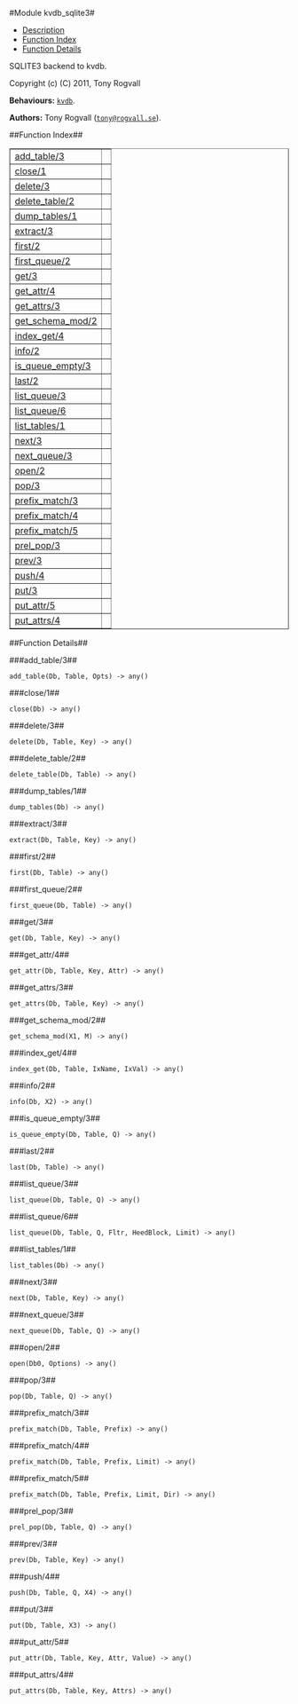 

#Module kvdb_sqlite3#
* [Description](#description)
* [Function Index](#index)
* [Function Details](#functions)



SQLITE3 backend to kvdb.



Copyright (c) (C) 2011, Tony Rogvall

__Behaviours:__ [`kvdb`](kvdb.md).

__Authors:__ Tony Rogvall ([`tony@rogvall.se`](mailto:tony@rogvall.se)).<a name="index"></a>

##Function Index##


<table width="100%" border="1" cellspacing="0" cellpadding="2" summary="function index"><tr><td valign="top"><a href="#add_table-3">add_table/3</a></td><td></td></tr><tr><td valign="top"><a href="#close-1">close/1</a></td><td></td></tr><tr><td valign="top"><a href="#delete-3">delete/3</a></td><td></td></tr><tr><td valign="top"><a href="#delete_table-2">delete_table/2</a></td><td></td></tr><tr><td valign="top"><a href="#dump_tables-1">dump_tables/1</a></td><td></td></tr><tr><td valign="top"><a href="#extract-3">extract/3</a></td><td></td></tr><tr><td valign="top"><a href="#first-2">first/2</a></td><td></td></tr><tr><td valign="top"><a href="#first_queue-2">first_queue/2</a></td><td></td></tr><tr><td valign="top"><a href="#get-3">get/3</a></td><td></td></tr><tr><td valign="top"><a href="#get_attr-4">get_attr/4</a></td><td></td></tr><tr><td valign="top"><a href="#get_attrs-3">get_attrs/3</a></td><td></td></tr><tr><td valign="top"><a href="#get_schema_mod-2">get_schema_mod/2</a></td><td></td></tr><tr><td valign="top"><a href="#index_get-4">index_get/4</a></td><td></td></tr><tr><td valign="top"><a href="#info-2">info/2</a></td><td></td></tr><tr><td valign="top"><a href="#is_queue_empty-3">is_queue_empty/3</a></td><td></td></tr><tr><td valign="top"><a href="#last-2">last/2</a></td><td></td></tr><tr><td valign="top"><a href="#list_queue-3">list_queue/3</a></td><td></td></tr><tr><td valign="top"><a href="#list_queue-6">list_queue/6</a></td><td></td></tr><tr><td valign="top"><a href="#list_tables-1">list_tables/1</a></td><td></td></tr><tr><td valign="top"><a href="#next-3">next/3</a></td><td></td></tr><tr><td valign="top"><a href="#next_queue-3">next_queue/3</a></td><td></td></tr><tr><td valign="top"><a href="#open-2">open/2</a></td><td></td></tr><tr><td valign="top"><a href="#pop-3">pop/3</a></td><td></td></tr><tr><td valign="top"><a href="#prefix_match-3">prefix_match/3</a></td><td></td></tr><tr><td valign="top"><a href="#prefix_match-4">prefix_match/4</a></td><td></td></tr><tr><td valign="top"><a href="#prefix_match-5">prefix_match/5</a></td><td></td></tr><tr><td valign="top"><a href="#prel_pop-3">prel_pop/3</a></td><td></td></tr><tr><td valign="top"><a href="#prev-3">prev/3</a></td><td></td></tr><tr><td valign="top"><a href="#push-4">push/4</a></td><td></td></tr><tr><td valign="top"><a href="#put-3">put/3</a></td><td></td></tr><tr><td valign="top"><a href="#put_attr-5">put_attr/5</a></td><td></td></tr><tr><td valign="top"><a href="#put_attrs-4">put_attrs/4</a></td><td></td></tr></table>


<a name="functions"></a>

##Function Details##

<a name="add_table-3"></a>

###add_table/3##




`add_table(Db, Table, Opts) -> any()`

<a name="close-1"></a>

###close/1##




`close(Db) -> any()`

<a name="delete-3"></a>

###delete/3##




`delete(Db, Table, Key) -> any()`

<a name="delete_table-2"></a>

###delete_table/2##




`delete_table(Db, Table) -> any()`

<a name="dump_tables-1"></a>

###dump_tables/1##




`dump_tables(Db) -> any()`

<a name="extract-3"></a>

###extract/3##




`extract(Db, Table, Key) -> any()`

<a name="first-2"></a>

###first/2##




`first(Db, Table) -> any()`

<a name="first_queue-2"></a>

###first_queue/2##




`first_queue(Db, Table) -> any()`

<a name="get-3"></a>

###get/3##




`get(Db, Table, Key) -> any()`

<a name="get_attr-4"></a>

###get_attr/4##




`get_attr(Db, Table, Key, Attr) -> any()`

<a name="get_attrs-3"></a>

###get_attrs/3##




`get_attrs(Db, Table, Key) -> any()`

<a name="get_schema_mod-2"></a>

###get_schema_mod/2##




`get_schema_mod(X1, M) -> any()`

<a name="index_get-4"></a>

###index_get/4##




`index_get(Db, Table, IxName, IxVal) -> any()`

<a name="info-2"></a>

###info/2##




`info(Db, X2) -> any()`

<a name="is_queue_empty-3"></a>

###is_queue_empty/3##




`is_queue_empty(Db, Table, Q) -> any()`

<a name="last-2"></a>

###last/2##




`last(Db, Table) -> any()`

<a name="list_queue-3"></a>

###list_queue/3##




`list_queue(Db, Table, Q) -> any()`

<a name="list_queue-6"></a>

###list_queue/6##




`list_queue(Db, Table, Q, Fltr, HeedBlock, Limit) -> any()`

<a name="list_tables-1"></a>

###list_tables/1##




`list_tables(Db) -> any()`

<a name="next-3"></a>

###next/3##




`next(Db, Table, Key) -> any()`

<a name="next_queue-3"></a>

###next_queue/3##




`next_queue(Db, Table, Q) -> any()`

<a name="open-2"></a>

###open/2##




`open(Db0, Options) -> any()`

<a name="pop-3"></a>

###pop/3##




`pop(Db, Table, Q) -> any()`

<a name="prefix_match-3"></a>

###prefix_match/3##




`prefix_match(Db, Table, Prefix) -> any()`

<a name="prefix_match-4"></a>

###prefix_match/4##




`prefix_match(Db, Table, Prefix, Limit) -> any()`

<a name="prefix_match-5"></a>

###prefix_match/5##




`prefix_match(Db, Table, Prefix, Limit, Dir) -> any()`

<a name="prel_pop-3"></a>

###prel_pop/3##




`prel_pop(Db, Table, Q) -> any()`

<a name="prev-3"></a>

###prev/3##




`prev(Db, Table, Key) -> any()`

<a name="push-4"></a>

###push/4##




`push(Db, Table, Q, X4) -> any()`

<a name="put-3"></a>

###put/3##




`put(Db, Table, X3) -> any()`

<a name="put_attr-5"></a>

###put_attr/5##




`put_attr(Db, Table, Key, Attr, Value) -> any()`

<a name="put_attrs-4"></a>

###put_attrs/4##




`put_attrs(Db, Table, Key, Attrs) -> any()`

